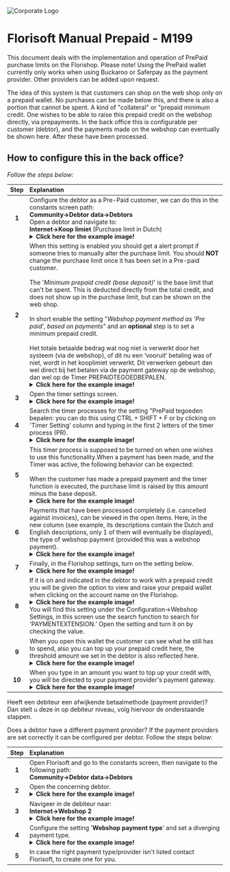 <img src="../fslogo.png" alt="Corporate Logo">

# Florisoft Manual Prepaid - M199

This document deals with the implementation and operation of PrePaid purchase limits on the Florishop. Please note! Using the PrePaid wallet currently only works when using Buckaroo or Saferpay as the payment provider. Other providers can be added upon request.

The idea of this system is that customers can shop on the web shop only on a prepaid wallet. No purchases can be made below this, and there is also a portion that cannot be spent. A kind of "collateral" or "prepaid minimum credit. One wishes to be able to raise this prepaid credit on the webshop directly, via prepayments. In the back office this is configurable per customer (debtor), and the payments made on the webshop can eventually be shown here. After these have been processed.

## How to configure this in the back office?

*Follow the steps below:*

|Step|Explanation|
|:-:|:--|
|**1**|Configure the debtor as a Pre-Paid customer, we can do this in the constants screen path:<br>**Community→Debtor data→Debtors**<br>Open a debtor and navigate to:<br>**Internet→Koop limiet** (Purchase limit in Dutch)<details><summary><b>Click here for the example image!</b></summary><img src="Pre Paid Kooplimiet/EN/image1.png"></details>|
|**2**|When this setting is enabled you should get a alert prompt if someone tries to manually alter the purchase limit. You should **NOT** change the purchase limit once it has been set in a Pre-paid customer.<br><br>The '*Minimum prepaid credit (base deposit)*' is the base limit that can't be spent. This is deducted directly from the total credit, and does not show up in the purchase limit, but can be shown on the web shop.<br><br>In short enable the setting "*Webshop payment method as 'Pre paid', based on payments*" and an **optional** step is to set a minimum prepaid credit.<br><br>Het totale betaalde bedrag wat nog niet is verwerkt door het systeem (via de webshop), of dit nu een ‘vooruit’ betaling was of niet, wordt in het kooplimiet verwerkt. Dit verwerken gebeurt dan wel direct bij het betalen via de payment gateway op de webshop, dan wel op de Timer PREPAIDTEGOEDBEPALEN. <details><summary><b>Click here for the example image!</b></summary><img src="Pre Paid Kooplimiet/EN/image2.png"></details>|
|**3**|Open the timer settings screen.<details><summary><b>Click here for the example image!</b></summary><img src="Pre Paid Kooplimiet/EN/image11.png"></details>|
|**4**|Search the timer processes for the setting "PrePaid tegoeden bepalen: you can do this using CTRL + SHIFT + F or by clicking on 'Timer Setting' column and typing in the first 2 letters of the timer process (PR).<details><summary><b>Click here for the example image!</b></summary><img src="Pre Paid Kooplimiet/EN/image12.png"></details> |
|**5**|This timer process is supposed to be turned on when one wishes to use this functionality.When a payment has been made, and the Timer was active, the following behavior can be expected:<br><br>When the customer has made a prepaid payment and the timer function is executed, the purchase limit is raised by this amount minus the base deposit.<details><summary><b>Click here for the example image!</b></summary><img src="Pre Paid Kooplimiet/EN/image13.png"></details> |
|**6**|Payments that have been processed completely (i.e. cancelled against invoices), can be viewed in the open items. Here, in the new column (see example, its descriptions contain the Dutch and English descriptions, only 1 of them will eventually be displayed), the type of webshop payment (provided this was a webshop payment).<details><summary><b>Click here for the example image!</b></summary><img src="Pre Paid Kooplimiet/EN/image6.png"></details>|
|**7**|Finally, in the Florishop settings, turn on the setting below.<details><summary><b>Click here for the example image!</b></summary><img src="Pre Paid Kooplimiet/EN/image7.png"></details>|
|**8**|If it is on and indicated in the debtor to work with a prepaid credit you will be given the option to view and raise your prepaid wallet when clicking on the account name on the Florishop.<details><summary><b>Click here for the example image!</b></summary><img src="Pre Paid Kooplimiet/EN/image8.png"></details>You will find this setting under the Configuration→Webshop Settings, in this screen use the search function to search for 'PAYMENTEXTENSION.' Open the setting and turn it on by checking the value.|
|**9**|When you open this wallet the customer can see what he still has to spend, also you can top up your prepaid credit here, the threshold amount we set in the debtor is also reflected here.<details><summary><b>Click here for the example image!</b></summary><img src="Pre Paid Kooplimiet/EN/image9.png"></details>|
|**10**|When you type in an amount you want to top up your credit with, you will be directed to your payment provider's payment gateway.<details><summary><b>Click here for the example image!</b></summary><img src="Pre Paid Kooplimiet/EN/image10.png"></details>|

Heeft een debiteur een afwijkende betaalmethode (payment provider)?<br>Dan stelt u deze in op debiteur niveau, volg hiervoor de onderstaande stappen.

Does a debtor have a different payment provider? If the payment providers are set correctly it can be configured per debtor. Follow the steps below:

|Step|Explanation|
|:-:|:--|
|**1**|Open Florisoft and go to the constants screen, then navigate to the following path:<br>**Community→Debtor data→Debtors**|<details><summary><b>Click here for the example image!</b></summary><img src="Pre Paid Kooplimiet/image14.png"></details>|
|**2**|Open the concerning debtor.<details><summary><b>Click here for the example image!</b></summary><img src="Pre Paid Kooplimiet/image14.png"></details>|
|**3**|Navigeer in de debiteur naar:<br>**Internet→Webshop 2**<details><summary><b>Click here for the example image!</b></summary><img src="Pre Paid Kooplimiet/image14.png"></details>|
|**4**|Configure the setting '**Webshop payment type**' and set a diverging payment type. <details><summary><b>Click here for the example image!</b></summary><img src="Pre Paid Kooplimiet/image14.png"></details>|
|**5**| In case the right payment type/provider isn't listed contact Florisoft, to create one for you.|
